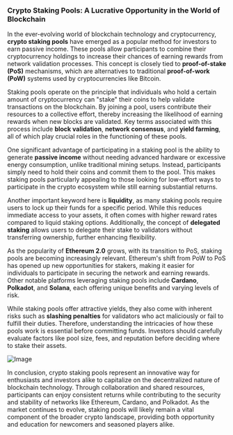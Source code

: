 ### Crypto Staking Pools: A Lucrative Opportunity in the World of Blockchain

In the ever-evolving world of blockchain technology and cryptocurrency, **crypto staking pools** have emerged as a popular method for investors to earn passive income. These pools allow participants to combine their cryptocurrency holdings to increase their chances of earning rewards from network validation processes. This concept is closely tied to **proof-of-stake (PoS)** mechanisms, which are alternatives to traditional **proof-of-work (PoW)** systems used by cryptocurrencies like Bitcoin.

Staking pools operate on the principle that individuals who hold a certain amount of cryptocurrency can "stake" their coins to help validate transactions on the blockchain. By joining a pool, users contribute their resources to a collective effort, thereby increasing the likelihood of earning rewards when new blocks are validated. Key terms associated with this process include **block validation**, **network consensus**, and **yield farming**, all of which play crucial roles in the functioning of these pools.

One significant advantage of participating in a staking pool is the ability to generate **passive income** without needing advanced hardware or excessive energy consumption, unlike traditional mining setups. Instead, participants simply need to hold their coins and commit them to the pool. This makes staking pools particularly appealing to those looking for low-effort ways to participate in the crypto ecosystem while still earning substantial returns.

Another important keyword here is **liquidity**, as many staking pools require users to lock up their funds for a specific period. While this reduces immediate access to your assets, it often comes with higher reward rates compared to liquid staking options. Additionally, the concept of **delegated staking** allows users to delegate their stake to validators without transferring ownership, further enhancing flexibility.

As the popularity of **Ethereum 2.0** grows, with its transition to PoS, staking pools are becoming increasingly relevant. Ethereum's shift from PoW to PoS has opened up new opportunities for stakers, making it easier for individuals to participate in securing the network and earning rewards. Other notable platforms leveraging staking pools include **Cardano**, **Polkadot**, and **Solana**, each offering unique benefits and varying levels of risk.

While staking pools offer attractive yields, they also come with inherent risks such as **slashing penalties** for validators who act maliciously or fail to fulfill their duties. Therefore, understanding the intricacies of how these pools work is essential before committing funds. Investors should carefully evaluate factors like pool size, fees, and reputation before deciding where to stake their assets.

![Image](https://github.com/user-attachments/assets/31692037-0104-4703-abd1-696b6a7dd41b)

In conclusion, crypto staking pools represent an innovative way for enthusiasts and investors alike to capitalize on the decentralized nature of blockchain technology. Through collaboration and shared resources, participants can enjoy consistent returns while contributing to the security and stability of networks like Ethereum, Cardano, and Polkadot. As the market continues to evolve, staking pools will likely remain a vital component of the broader crypto landscape, providing both opportunity and education for newcomers and seasoned players alike.